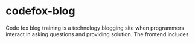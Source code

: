 # codefox-blog
Code fox blog training is a technology blogging site when programmers interact in asking questions and providing solution. The frontend includes
